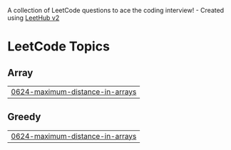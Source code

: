 A collection of LeetCode questions to ace the coding interview! - Created using [LeetHub v2](https://github.com/arunbhardwaj/LeetHub-2.0)
<!---LeetCode Topics Start-->
# LeetCode Topics
## Array
|  |
| ------- |
| [0624-maximum-distance-in-arrays](https://github.com/Kunal-5402/Problem-Solving/tree/master/0624-maximum-distance-in-arrays) |
## Greedy
|  |
| ------- |
| [0624-maximum-distance-in-arrays](https://github.com/Kunal-5402/Problem-Solving/tree/master/0624-maximum-distance-in-arrays) |
<!---LeetCode Topics End-->